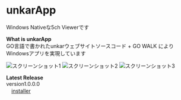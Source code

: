 ﻿unkarApp
========

Windows Nativeな5ch Viewerです

**What is unkarApp**  
GO言語で書かれたunkarウェブサイトソースコード + GO WALK によりWindowsアプリを実現しています

![スクリーンショット1](https://stat.ameba.jp/user_images/20180126/06/ryujimiya/c8/ad/j/o0586039314119092111.jpg?caw=800 )
![スクリーンショット2](https://stat.ameba.jp/user_images/20180126/06/ryujimiya/0b/a3/j/o0594063814119092145.jpg?caw=800 )
![スクリーンショット3](https://stat.ameba.jp/user_images/20180126/06/ryujimiya/11/1e/j/o0836059314119092240.jpg?caw=800 )

**Latest Release**  
version1.0.0.0  
　[installer](https://github.com/ryujimiya/unkarApp/blob/master/publish/)  
